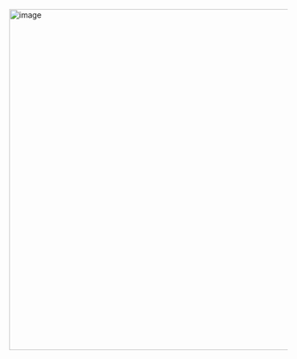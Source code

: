 <img width="1107" height="617" alt="image" src="https://github.com/user-attachments/assets/eac63a62-b742-4165-b21f-da6b01ce5955" />
